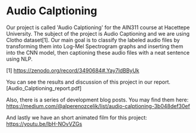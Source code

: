 # Audio Calptioning

Our project is called 'Audio Calptioning' for the AIN311 course at Hacettepe University. 
The subject of the project is Audio Captioning and we are using Clotho dataset[1].
Our main goal is to classify the labeled audio files by transforming them into Log-Mel Spectrogram graphs and inserting them into the CNN model, 
then captioning these audio files with a neat sentence using NLP.

[1] https://zenodo.org/record/3490684#.Yay7ldBByUk

You can see the results and discussion of this project in our report. [Audio_Calptioning_report.pdf]

Also, there is a series of development blog posts. You may find them here: https://medium.com/@alperenozcelik/list/audio-calptioning-3b048def30ef

And lastly we have an short animated film for this project: https://youtu.be/lbH-NOvVZGs

